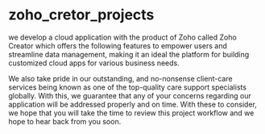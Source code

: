 # zoho_cretor_projects
we develop a cloud application with the product of Zoho called Zoho Creator which 
offers the following features to empower users and streamline data management, making it an ideal 
the platform for building customized cloud apps for various business needs.


We also take pride in our outstanding, and no-nonsense client-care services being known as 
one of the top-quality care support specialists globally. With this, we guarantee that any of 
your concerns regarding our application will be addressed properly and on time. With these to 
consider, we hope that you will take the time to review this project workflow and we hope to hear 
back from you soon.


